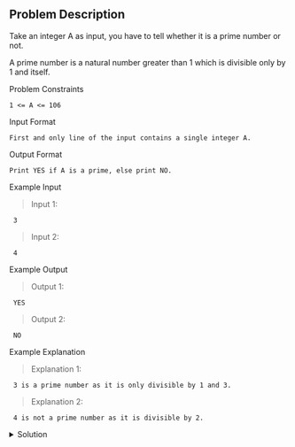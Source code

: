 ## Problem Description

Take an integer A as input, you have to tell whether it is a prime number or not.

A prime number is a natural number greater than 1 which is divisible only by 1 and itself.


Problem Constraints
```
1 <= A <= 106
```


Input Format
```
First and only line of the input contains a single integer A.
```


Output Format
```
Print YES if A is a prime, else print NO.
```


Example Input

>Input 1:
```
 3 
```

>Input 2:
```
 4 
```

Example Output

>Output 1:
```
 YES 
```

>Output 2:
```
 NO 
```

Example Explanation

>Explanation 1:
```
 3 is a prime number as it is only divisible by 1 and 3.
```

>Explanation 2:
```
 4 is not a prime number as it is divisible by 2.
```

<details>
  <summary>Solution</summary>
    Solution is not yet added!